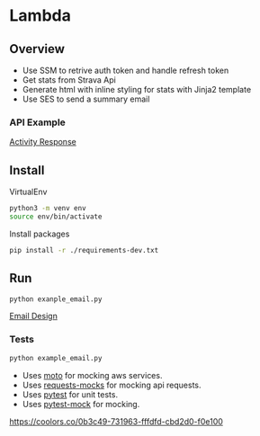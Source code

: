# Lambda

## Overview

- Use SSM to retrive auth token and handle refresh token
- Get stats from Strava Api
- Generate html with inline styling for stats with Jinja2 template
- Use SES to send a summary email

### API Example

[Activity Response](https://developers.strava.com/docs/reference/#api-models-DetailedActivity)

## Install

VirtualEnv

```bash
python3 -m venv env
source env/bin/activate
```

Install packages

```bash
pip install -r ./requirements-dev.txt
```

## Run

```bash
python exanple_email.py
```

[Email Design](https://codepen.io/krychek50/pen/rNgWMby)

### Tests

```bash
python example_email.py
```

- Uses [moto](http://docs.getmoto.org/en/latest/) for mocking aws services.
- Uses [requests-mocks](https://requests-mock.readthedocs.io) for mocking api requests.
- Uses [pytest](https://docs.pytest.org/en/8.2.x/) for unit tests.
- Uses [pytest-mock](https://pytest-mock.readthedocs.io/en/latest/) for mocking.

https://coolors.co/0b3c49-731963-fffdfd-cbd2d0-f0e100
